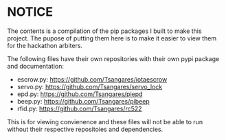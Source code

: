 # NOTICE

The contents is a compilation of the pip packages I built to make this project. The pupose of putting them here is to make it easier to view them for the hackathon arbiters.

The following files have their own repositories with their own pypi package and documentation:

 - escrow.py: https://github.com/Tsangares/iotaescrow
 - servo.py: https://github.com/Tsangares/servo_lock
 - epd.py: https://github.com/Tsangares/piepd
 - beep.py: https://github.com/Tsangares/pibeep
 - rfid.py: https://github.com/Tsangares/rc522
 
 This is for viewing convienence and these files will not be able to run without their respective repositoies and dependencies.

